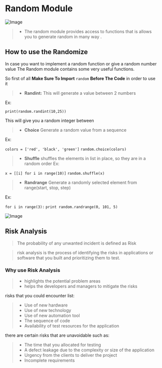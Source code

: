 # **Random Module**
![Image](https://miro.medium.com/max/2320/1*t_G1kZwKv0p2arQCgYG7IQ.gif)

> - The random module provides access to functions that is allows you to generate random in many way .


## **How to use the Randomize**

In case you want to implement a random function or give a random number value The Random module contains some very useful functions.

So first of all **Make Sure To Import** `random` **Before The Code** in order to use it

> - **Randint:** This will generate a value between 2 numbers 

Ex:

`print(random.randint(10,25))`

This will give you a random integer between 

> - **Choice** Generate a random value from a sequence 

Ex:

`colors = ['red', 'black', 'green']`
`random.choice(colors)`

> - **Shuffle** shuffles the elements in list in place, so they are in a random order Ex:

`x = [[i] for i in range(10)]`
`random.shuffle(x)`

> - **Randrange** Generate a randomly selected element from range(start, stop, step) 

Ex:

`for i in range(3):`
    `print random.randrange(0, 101, 5)`

![Image](https://cdn.vox-cdn.com/thumbor/o5wCeQS6e2FvDyFbZaufmPi9Uck=/0x0:1617x1077/1200x0/filters:focal(0x0:1617x1077):no_upscale()/cdn.vox-cdn.com/uploads/chorus_asset/file/22365024/2tKpnK0BehxWS_wI2JARGQp0rY_D5oAmdLvANrmVhl4.jpg)

## Risk Analysis

> The probability of any unwanted incident is defined as Risk

> risk analysis is the process of identifying the risks in applications or software that you built and prioritizing them to test.

### Why use Risk Analysis

> - highlights the potential problem areas
> - helps the developers and managers to mitigate the risks

risks that you could encounter list:
> - Use of new hardware
> - Use of new technology
> - Use of new automation tool
> - The sequence of code
> - Availability of test resources for the application

there are certain risks that are unavoidable such as:
> - The time that you allocated for testing
> - A defect leakage due to the complexity or size of the application
> - Urgency from the clients to deliver the project
> - Incomplete requirements


